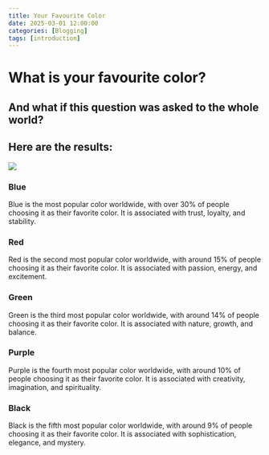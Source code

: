 ```yaml
---
title: Your Favourite Color
date: 2025-03-01 12:00:00
categories: [Blogging]
tags: [introduction]
---
```


# What is your favourite color?
## And what if this question was asked to the whole world?
## Here are the results: 
![](https://static.wixstatic.com/media/9690cf_fff3987b86004eae890a95e8d5c69769~mv2.gif/v1/fill/w_200,h_200,al_c,blur_3,pstr/9690cf_fff3987b86004eae890a95e8d5c69769~mv2.gif)

### Blue
Blue is the most popular color worldwide, with over 30% of people choosing it as their favorite color. It is associated with trust, loyalty, and stability.
    
### Red
Red is the second most popular color worldwide, with around 15% of people choosing it as their favorite color. It is associated with passion, energy, and excitement.
    
### Green
Green is the third most popular color worldwide, with around 14% of people choosing it as their favorite color. It is associated with nature, growth, and balance.
    
### Purple
Purple is the fourth most popular color worldwide, with around 10% of people choosing it as their favorite color. It is associated with creativity, imagination, and spirituality.
    
### Black
Black is the fifth most popular color worldwide, with around 9% of people choosing it as their favorite color. It is associated with sophistication, elegance, and mystery.
    
